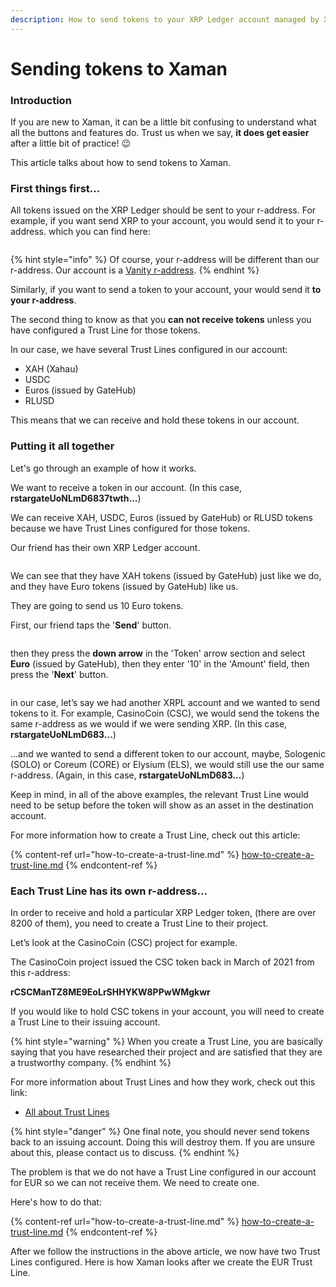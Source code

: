 ```yaml
---
description: How to send tokens to your XRP Ledger account managed by Xaman
---
```


# Sending tokens to Xaman

### **Introduction**

If you are new to Xaman, it can be a little bit confusing to understand what all the buttons and features do. Trust us when we say, **it does get easier** after a little bit of practice! 😉

This article talks about how to send tokens to Xaman.

### **First things first...**

All tokens issued on the XRP Ledger should be sent to your r-address. For example, if you want send XRP to your account, you would send it to your r-address. which you can find here:

<figure><img src="../.gitbook/assets/r-address.png" alt=""><figcaption></figcaption></figure>

{% hint style="info" %}
Of course, your r-address will be different than our r-address. Our account is a [Vanity r-address](../xaman-pro/features-of-pro/vanity-addresses.md).
{% endhint %}

Similarly, if you want to send a token to your account, your would send it **to your r-address**.



The second thing to know as that you **can not receive tokens** unless you have configured a Trust Line for those tokens.

In our case, we have several Trust Lines configured in our account:

* XAH (Xahau)
* USDC
* Euros (issued by GateHub)
* RLUSD

This means that we can receive and hold these tokens in our account.

### Putting it all together

Let's go through an example of how it works.

We want to receive a token in our account. (In this case, **rstargateUoNLmD6837twth...**)

We can receive XAH, USDC, Euros (issued by GateHub) or RLUSD tokens because we have Trust Lines configured for those tokens.

Our friend has their own XRP Ledger account.

<figure><img src="../.gitbook/assets/r-address - Atlantis (1).png" alt=""><figcaption></figcaption></figure>

We can see that they have XAH tokens (issued by GateHub) just like we do, and they have Euro tokens (issued by GateHub) like us.

They are going to send us 10 Euro tokens.

First, our friend taps the '**Send**' button.

<figure><img src="../.gitbook/assets/r-address - Atlantis -1.png" alt=""><figcaption></figcaption></figure>

then they press the **down arrow** in the 'Token' arrow section and select **Euro** (issued by GateHub), then they enter '10' in the 'Amount' field, then press the '**Next**' button.

<figure><img src="../.gitbook/assets/r-address - Atlantis -2.png" alt=""><figcaption></figcaption></figure>







in our case, let’s say we had another XRPL account and we wanted to send tokens to it. For example, CasinoCoin (CSC), we would send the tokens the same r-address as we would if we were sending XRP. (In this case, **rstargateUoNLmD683...**)

…and we wanted to send a different token to our account, maybe, Sologenic (SOLO) or Coreum (CORE) or Elysium (ELS), we would still use the our same r-address. (Again, in this case, **rstargateUoNLmD683...**)

Keep in mind, in all of the above examples, the relevant Trust Line would need to be setup before the token will show as an asset in the destination account.

For more information how to create a Trust Line, check out this article:

{% content-ref url="how-to-create-a-trust-line.md" %}
[how-to-create-a-trust-line.md](how-to-create-a-trust-line.md)
{% endcontent-ref %}

### **Each Trust Line has its own r-address…**

In order to receive and hold a particular XRP Ledger token, (there are over 8200 of them), you need to create a Trust Line to their project.

Let’s look at the CasinoCoin (CSC) project for example.

The CasinoCoin project issued the CSC token back in March of 2021 from this r-address:

**rCSCManTZ8ME9EoLrSHHYKW8PPwWMgkwr**

If you would like to hold CSC tokens in your account, you will need to create a Trust Line to their issuing account.&#x20;

{% hint style="warning" %}
When you create a Trust Line, you are basically saying that you have researched their project and are satisfied that they are a trustworthy company.
{% endhint %}

For more information about Trust Lines and how they work, check out this link:

* [All about Trust Lines](https://xrpl.org/trust-lines-and-issuing.html#trust-lines-and-issuing)

{% hint style="danger" %}
One final note, you should never send tokens back to an issuing account. Doing this will destroy them. If you are unsure about this, please contact us to discuss.
{% endhint %}

The problem is that we do not have a Trust Line configured in our account for EUR so we can not receive them. We need to create one.

Here's how to do that:

{% content-ref url="how-to-create-a-trust-line.md" %}
[how-to-create-a-trust-line.md](how-to-create-a-trust-line.md)
{% endcontent-ref %}

After we follow the instructions in the above article, we now have two Trust Lines configured. Here is how Xaman looks after we create the EUR Trust Line.
